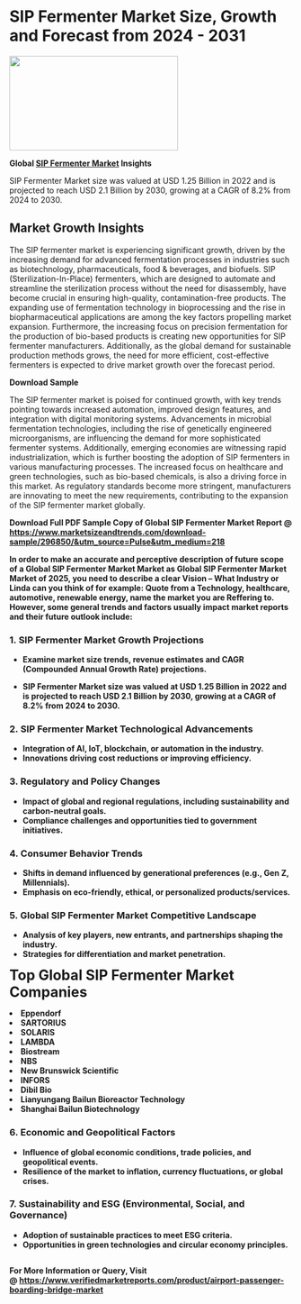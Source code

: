 <H1>SIP Fermenter Market Size, Growth and Forecast from 2024 - 2031</H1><img class="aligncenter size-medium wp-image-584254" src="https://thirdeyenews.in/wp-content/uploads/2024/09/Global-Market-Research-300x168.jpeg" alt="" width="300" height="168" /><p><strong>Global&nbsp;<a href="https://www.marketsizeandtrends.com/download-sample/296850/&amp;utm_source=Pulse&amp;utm_medium=218">SIP Fermenter Market</a> Insights</strong></p><p>SIP Fermenter Market size was valued at USD 1.25 Billion in 2022 and is projected to reach USD 2.1 Billion by 2030, growing at a CAGR of 8.2% from 2024 to 2030.</p><p><h2>Market Growth Insights</h2> <p>The SIP fermenter market is experiencing significant growth, driven by the increasing demand for advanced fermentation processes in industries such as biotechnology, pharmaceuticals, food & beverages, and biofuels. SIP (Sterilization-In-Place) fermenters, which are designed to automate and streamline the sterilization process without the need for disassembly, have become crucial in ensuring high-quality, contamination-free products. The expanding use of fermentation technology in bioprocessing and the rise in biopharmaceutical applications are among the key factors propelling market expansion. Furthermore, the increasing focus on precision fermentation for the production of bio-based products is creating new opportunities for SIP fermenter manufacturers. Additionally, as the global demand for sustainable production methods grows, the need for more efficient, cost-effective fermenters is expected to drive market growth over the forecast period.</p> <p><strong>Download Sample</strong></p> <p>The SIP fermenter market is poised for continued growth, with key trends pointing towards increased automation, improved design features, and integration with digital monitoring systems. Advancements in microbial fermentation technologies, including the rise of genetically engineered microorganisms, are influencing the demand for more sophisticated fermenter systems. Additionally, emerging economies are witnessing rapid industrialization, which is further boosting the adoption of SIP fermenters in various manufacturing processes. The increased focus on healthcare and green technologies, such as bio-based chemicals, is also a driving force in this market. As regulatory standards become more stringent, manufacturers are innovating to meet the new requirements, contributing to the expansion of the SIP fermenter market globally. <p><strong></p><p><span class=""><strong>Download Full PDF Sample Copy of Global SIP Fermenter Market Report</strong> @ <a href="https://www.marketsizeandtrends.com/download-sample/296850/&amp;utm_source=Pulse&amp;utm_medium=218" target="_blank">https://www.marketsizeandtrends.com/download-sample/296850/&amp;utm_source=Pulse&amp;utm_medium=218</a></span></p><p>In order to make an accurate and perceptive description of future scope of a Global&nbsp;SIP Fermenter Market Market as Global&nbsp;SIP Fermenter Market Market of 2025, you need to describe a clear Vision &ndash; What Industry or Linda can you think of for example: Quote from a Technology, healthcare, automotive, renewable energy, name the market you are Reffering to. However, some general trends and factors usually impact market reports and their future outlook include:</p><h3>1.&nbsp;<strong>SIP Fermenter Market Growth Projections</strong></h3><ul><li>Examine market size trends, revenue estimates and CAGR (Compounded Annual Growth Rate) projections.</li><li><p>SIP Fermenter Market size was valued at USD 1.25 Billion in 2022 and is projected to reach USD 2.1 Billion by 2030, growing at a CAGR of 8.2% from 2024 to 2030.</p></li></ul><h3>2.&nbsp;<strong>SIP Fermenter Market Technological Advancements</strong></h3><ul><li>Integration of AI, IoT, blockchain, or automation in the industry.</li><li>Innovations driving cost reductions or improving efficiency.</li></ul><h3>3.&nbsp;<strong>Regulatory and Policy Changes</strong></h3><ul><li>Impact of global and regional regulations, including sustainability and carbon-neutral goals.</li><li>Compliance challenges and opportunities tied to government initiatives.</li></ul><h3>4.&nbsp;<strong>Consumer Behavior Trends</strong></h3><ul><li>Shifts in demand influenced by generational preferences (e.g., Gen Z, Millennials).</li><li>Emphasis on eco-friendly, ethical, or personalized products/services.</li></ul><h3>5.&nbsp;<strong>Global SIP Fermenter Market Competitive Landscape</strong></h3><ul><li>Analysis of key players, new entrants, and partnerships shaping the industry.</li><li>Strategies for differentiation and market penetration.</li></ul><p data-pm-slice="1 1 []"><span style="color: inherit; font-family: inherit; font-size: 25px;">Top Global SIP Fermenter Market Companies</span></p><div class="" data-test-id=""><p><li>Eppendorf</li><li> SARTORIUS</li><li> SOLARIS</li><li> LAMBDA</li><li> Biostream</li><li> NBS</li><li> New Brunswick Scientific</li><li> INFORS</li><li> Dibil Bio</li><li> Lianyungang Bailun Bioreactor Technology</li><li> Shanghai Bailun Biotechnology</li></p></div><h3>6.&nbsp;<strong>Economic and Geopolitical Factors</strong></h3><ul><li>Influence of global economic conditions, trade policies, and geopolitical events.</li><li>Resilience of the market to inflation, currency fluctuations, or global crises.</li></ul><h3>7.&nbsp;<strong>Sustainability and ESG (Environmental, Social, and Governance)</strong></h3><ul><li>Adoption of sustainable practices to meet ESG criteria.</li><li>Opportunities in green technologies and circular economy principles.</li></ul><h2><strong style="font-size: 14px;">For More Information or Query, Visit @&nbsp;</strong><a style="background-color: #ffffff; font-size: 14px;" href="https://www.marketsizeandtrends.com/report/sip-fermenter-market/" target="_blank">https://www.verifiedmarketreports.com/product/airport-passenger-boarding-bridge-market</a></h2>
